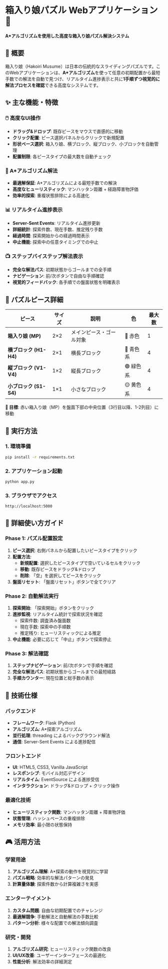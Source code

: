 # 箱入り娘パズル Webアプリケーション 🧩

**A*アルゴリズムを使用した高度な箱入り娘パズル解決システム**

## 🎯 概要

箱入り娘（Hakoiri Musume）は日本の伝統的なスライディングパズルです。このWebアプリケーションは、**A*アルゴリズム**を使って任意の初期配置から最短手数での解法を自動で見つけ、リアルタイム進捗表示と共に**1手順ずつ視覚的に解法プロセスを確認**できる高度なシステムです。

## ✨ 主な機能・特徴

### 🖱️ 高度なUI操作
- **ドラッグ&ドロップ**: 既存ピースをマウスで直感的に移動
- **クリック配置**: ピース選択パネルからクリックで新規配置
- **形状ベース選択**: 箱入り娘、横ブロック、縦ブロック、小ブロックを自動管理
- **配置制限**: 各ピースタイプの最大数を自動チェック

### 🎯 A*アルゴリズム解法
- **最適解保証**: A*アルゴリズムによる最短手数での解決
- **高度なヒューリスティック**: マンハッタン距離 + 経路障害物評価
- **効率的探索**: 重複状態排除による高速化

### 📊 リアルタイム進捗表示
- **Server-Sent Events**: リアルタイム進捗更新
- **詳細統計**: 探索件数、現在手数、推定残り手数
- **経過時間**: 探索開始からの経過時間表示
- **中止機能**: 探索中の任意タイミングでの中止

### 📺 ステップバイステップ解法表示
- **完全な解法パス**: 初期状態からゴールまでの全手順
- **ナビゲーション**: 前/次ボタンで自由な手順確認
- **視覚的フィードバック**: 各手順での盤面状態を明確表示

## 🧩 パズルピース詳細

| ピース | サイズ | 説明 | 色 | 最大数 |
|--------|--------|------|-----|-------|
| **箱入り娘 (MP)** | 2×2 | メインピース・ゴール対象 | 🔴 赤色 | 1 |
| **横ブロック (H1-H4)** | 2×1 | 横長ブロック | 🔵 青色系 | 4 |
| **縦ブロック (V1-V4)** | 1×2 | 縦長ブロック | 🟢 緑色系 | 4 |
| **小ブロック (S1-S4)** | 1×1 | 小さなブロック | 🟡 黄色系 | 4 |

**🎯 目標**: 赤い箱入り娘（MP）を盤面下部の中央位置（3行目以降、1-2列目）に移動

## 🚀 実行方法

### 1. 環境準備
```bash
pip install -r requirements.txt
```

### 2. アプリケーション起動
```bash
python app.py
```

### 3. ブラウザでアクセス
```
http://localhost:5000
```

## 📖 詳細使い方ガイド

### Phase 1: パズル配置設定
1. **ピース選択**: 右側パネルから配置したいピースタイプをクリック
2. **配置方法**: 
   - **新規配置**: 選択したピースタイプで空いているセルをクリック
   - **移動**: 既存ピースをドラッグ&ドロップ
   - **削除**: 「空」を選択してピースをクリック
3. **盤面リセット**: 「盤面リセット」ボタンで全てクリア

### Phase 2: 自動解法実行
1. **探索開始**: 「探索開始」ボタンをクリック
2. **進捗監視**: リアルタイム統計で探索状況を確認
   - 探索件数: 調査済み盤面数
   - 現在手数: 探索中の手順数
   - 推定残り: ヒューリスティックによる推定
3. **中止機能**: 必要に応じて「中止」ボタンで探索停止

### Phase 3: 解法確認
1. **ステップナビゲーション**: 前/次ボタンで手順を確認
2. **完全な解法パス**: 初期状態からゴールまでの最短経路
3. **手順カウンター**: 現在位置と総手数の表示

## 🔧 技術仕様

### バックエンド
- **フレームワーク**: Flask (Python)
- **アルゴリズム**: A*探索アルゴリズム
- **並行処理**: threading によるバックグラウンド解法
- **通信**: Server-Sent Events による進捗配信

### フロントエンド
- **UI**: HTML5, CSS3, Vanilla JavaScript
- **レスポンシブ**: モバイル対応デザイン
- **リアルタイム**: EventSource による進捗受信
- **インタラクション**: ドラッグ&ドロップ + クリック操作

### 最適化技術
- **ヒューリスティック関数**: マンハッタン距離 + 障害物評価
- **状態管理**: ハッシュベースの重複排除
- **メモリ効率**: 最小限の状態保持

## 🎮 活用方法

### 学習用途
1. **アルゴリズム理解**: A*探索の動作を視覚的に学習
2. **パズル戦略**: 効率的な解法パターンの発見
3. **計算量体験**: 探索件数から計算複雑さを実感

### エンターテイメント
1. **カスタム問題**: 自由な初期配置でのチャレンジ
2. **最適解競争**: 手動解法と自動解法の手数比較
3. **パターン分析**: 様々な配置での解法傾向調査

### 研究・開発
1. **アルゴリズム研究**: ヒューリスティック関数の改良
2. **UI/UX改善**: ユーザーインターフェースの最適化
3. **性能分析**: 解法効率の詳細測定

